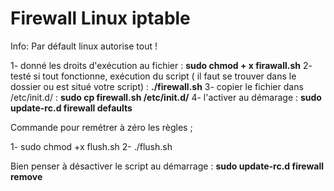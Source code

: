 # Firewall Linux iptable

Info: Par défault linux autorise tout ! 

1- donné les droits d'exécution au fichier : **sudo chmod + x firawall.sh**
2- testé si tout fonctionne, exécution du script ( il faut se trouver dans le dossier ou est situé votre script) : **./firewall.sh**
3- copier le fichier dans /etc/init.d/ : **sudo cp firewall.sh /etc/init.d/**
4- l'activer au démarage : **sudo update-rc.d firewall defaults**

Commande pour remétrer à zéro les règles ;

1- sudo chmod +x flush.sh
2- ./flush.sh

Bien penser à désactiver le script au démarrage : **sudo update-rc.d firewall remove**